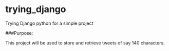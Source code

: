 # trying_django
Trying Django python for a simple project

###Purpose:

This project will be used to store and retrieve tweets of say 140 characters.


